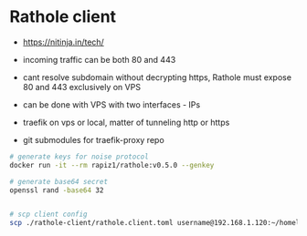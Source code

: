 # Rathole client

- https://nitinja.in/tech/

- incoming traffic can be both 80 and 443
- cant resolve subdomain without decrypting https, Rathole must expose 80 and 443 exclusively on VPS
- can be done with VPS with two interfaces - IPs

- traefik on vps or local, matter of tunneling http or https
- git submodules for traefik-proxy repo

```bash
# generate keys for noise protocol
docker run -it --rm rapiz1/rathole:v0.5.0 --genkey

# generate base64 secret
openssl rand -base64 32


# scp client config
scp ./rathole-client/rathole.client.toml username@192.168.1.120:~/homelab/traefik-proxy/core/rathole.client.toml

```
